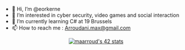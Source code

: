 - 👋 Hi, I’m @eorkerne
- 👀 I’m interested in cyber security, video games and social interaction
- 🌱 I’m currently learning C# at 19 Brussels
- 📫 How to reach me : Arroudani.max@gmail.com

<p align="center"><a <a href="https://github.com/JaeSeoKim/badge42"><img src="https://badge42.vercel.app/api/v2/cl96wvo1900210gl5uu80bbnm/stats?cursusId=21&coalitionId=52" alt="maarroud's 42 stats" /></a></p>
